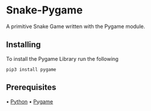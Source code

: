 # Snake-Pygame
A primitive Snake Game written with the Pygame module.

## Installing
To install the Pygame Library run the following
```
pip3 install pygame
```

## Prerequisites
• [Python](https://www.python.org)
• [Pygame](https://www.pygame.org/wiki/GettingStarted)

